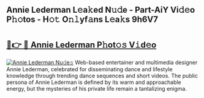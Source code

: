 ## Annie Lederman L𝚎a𝚔ed N𝚞𝚍e - Part-AiY Vi𝚍𝚎o P𝚑𝚘tos - H𝚘𝚝 O𝚗𝚕yf𝚊ns L𝚎a𝚔s 9h6V7

# <h2><a href="http://kf70ttv.oniu.top/?m=Annie+Lederman">🔗👉 🔴 Annie Lederman P𝚑ot𝚘𝚜 V𝚒d𝚎o</a></h2>

[![Annie Lederman Nu𝚍e𝚜](https://i.imgur.com/0qMVB7G.gif)](http://kf70ttv.oniu.top/?m=Annie+Lederman)
Web-based entertainer and multimedia designer Annie Lederman, celebrated for disseminating dance and lifestyle knowledge through trending dance sequences and short videos. The public persona of Annie Lederman is defined by its warm and approachable energy, but the mysteries of his private life remain a tantalizing enigma.  
